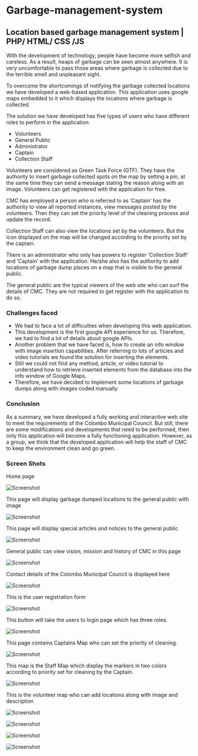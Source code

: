 # Garbage-management-system
<h2>Location based garbage management system | PHP/ HTML/ CSS /JS </h2>
<p>With the development of technology, people have become more selfish and careless. As a result, heaps of garbage can be seen almost anywhere. It is very uncomfortable to pass those areas where garbage is collected due to the terrible smell and unpleasant sight. </p>
<p>To overcome the shortcomings of notifying the garbage collected locations we have developed a web-based application. This application uses google maps embedded to it which displays the locations where garbage is collected.</p>
<p>The solution we have developed has five types of users who have different roles to perform in the application.</p>
		<ul>
		  <li>Volunteers</li>
		  <li>General Public</li>
		  <li>Administrator</li>
		  <li>Captain	</li>
		  <li>Collection Staff</li>
		</ul>
	
<p>Volunteers are considered as Green Task Force (GTF). They have the authority to insert garbage collected spots on the map by setting a pin, at the same time they can send a message stating the reason along with an image. Volunteers can get registered with the application for free. </p>

<p>CMC has employed a person who is referred to as ‘Captain’ has the authority to view all reported instances, view messages posted by the volunteers. Then they can set the priority level of the cleaning process and update the record.</p>
<p>Collection Staff can also view the locations set by the volunteers. But the icon displayed on the map will be changed according to the priority set by the captain.</p>
<p>There is an administrator who only has powers to register ‘Collection Staff’ and ‘Captain’ with the application. He/she also has the authority to add locations of garbage dump places on a map that is visible to the general public.</p>
<p>The general public are the typical viewers of the web site who can surf the details of CMC. They are not required to get register with the application to do so.</p> 

<h3>Challenges faced</h3>

<ul>
<li>We had to face a lot of difficulties when developing this web application.</li>
<li>This development is the first google API experience for us. Therefore, we had to find a lot of details about google APIs.</li>
<li>Another problem that we have faced is, how to create an info window with image insertion capabilities. After referring to lots of articles and video tutorials we found the solution for inserting the elements.</li>
<li>Still we could not find any method, article, or video tutorial to understand how to retrieve inserted elements from the database into the info window of Google Maps.</li> 
<li>Therefore, we have decided to implement some locations of garbage dumps along with images coded manually.</li>
</ul>

<h3>Conclusion</h3>

<p>As a summary, we have developed a fully working and interactive web site to meet the requirements of the Colombo Municipal Council. But still, there are some modifications and developments that need to be performed, then only this application will become a fully functioning application. However, as a group, we think that the developed application will help the staff of CMC to keep the environment clean and go green.</p>


<h3>Screen Shots</h3>
<p>Home page<p>
<img src="Screenshot/Annotation1.png"  alt="Screenshot"/>
<p>This page will display garbage dumped locations to the general public with image<p>
	<img src="Screenshot/Annotation2.png"  alt="Screenshot"/>
<p>This page will display special articles and notices to the general public<p>
	<img src="Screenshot/Annotation3.png"  alt="Screenshot"/>
<p>General public can view vision, mission and history of CMC in this page<p>
	<img src="Screenshot/Annotation4.png"  alt="Screenshot"/>
<p>Contact details of the Colombo Municipal  Council is displayed here<p>
	<img src="Screenshot/Annotation5.png" alt="Screenshot"/>
<p>This is the user registration form<p>
	<img src="Screenshot/Annotation6.png"  alt="Screenshot"/>
<p>This button will take the users to login page which has three roles.<p>	
	<img src="Screenshot/Annotation7.png"  alt="Screenshot"/>
<p>This page contains  Captains Map who can set the priority of cleaning.<p>
	<img src="Screenshot/Annotation8.png" alt="Screenshot"/>
<p>This map is the Staff Map which display the markers in  two colors according to priority set for cleaning by the Captain. <p>
	<img src="Screenshot/Annotation9.png"  alt="Screenshot"/>
<p>This is the volunteer map who can add locations along with image and description<p>
	<img src="Screenshot/Annotation10.png" alt="Screenshot"/>
	<p><img src="Screenshot/Annotation11.png" alt="Screenshot"/><p>
	<p><img src="Screenshot/Annotation12.png" alt="Screenshot"/><p>
	<p><img src="Screenshot/Annotation13.png"  alt="Screenshot"/><p>
	
	
	
	
	
	
	
	
	
	
	
	
	
	
	
	
	
	
	
	
	

